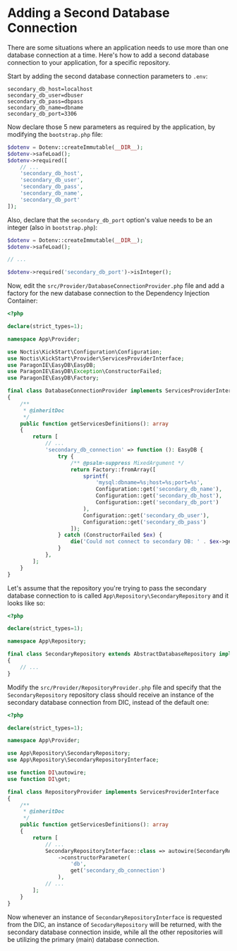 # Adding a Second Database Connection

There are some situations where an application needs to use more than one database connection at a time. Here's how
to add a second database connection to your application, for a specific repository.

Start by adding the second database connection parameters to `.env`:

```dotenv
secondary_db_host=localhost
secondary_db_user=dbuser
secondary_db_pass=dbpass
secondary_db_name=dbname
secondary_db_port=3306
```

Now declare those 5 new parameters as required by the application, by modifying the `bootstrap.php` file:
```php
$dotenv = Dotenv::createImmutable(__DIR__);
$dotenv->safeLoad();
$dotenv->required([
    // ...
    'secondary_db_host',
    'secondary_db_user',
    'secondary_db_pass',
    'secondary_db_name',
    'secondary_db_port'
]);
```

Also, declare that the `secondary_db_port` option's value needs to be an integer (also in `bootstrap.php`):
```php
$dotenv = Dotenv::createImmutable(__DIR__);
$dotenv->safeLoad();

// ...

$dotenv->required('secondary_db_port')->isInteger();
```

Now, edit the `src/Provider/DatabaseConnectionProvider.php` file and add a factory for the new database connection to
the Dependency Injection Container:

```php
<?php

declare(strict_types=1);

namespace App\Provider;

use Noctis\KickStart\Configuration\Configuration;
use Noctis\KickStart\Provider\ServicesProviderInterface;
use ParagonIE\EasyDB\EasyDB;
use ParagonIE\EasyDB\Exception\ConstructorFailed;
use ParagonIE\EasyDB\Factory;

final class DatabaseConnectionProvider implements ServicesProviderInterface
{
    /**
     * @inheritDoc
     */
    public function getServicesDefinitions(): array
    {
        return [
            // ...
            'secondary_db_connection' => function (): EasyDB {
                try {
                    /** @psalm-suppress MixedArgument */
                    return Factory::fromArray([
                        sprintf(
                            'mysql:dbname=%s;host=%s;port=%s',
                            Configuration::get('secondary_db_name'),
                            Configuration::get('secondary_db_host'),
                            Configuration::get('secondary_db_port')
                        ),
                        Configuration::get('secondary_db_user'),
                        Configuration::get('secondary_db_pass')
                    ]);
                } catch (ConstructorFailed $ex) {
                    die('Could not connect to secondary DB: ' . $ex->getMessage());
                }
            },
        ];
    }
}
```

Let's assume that the repository you're trying to pass the secondary database connection to is called
`App\Repository\SecondaryRepository` and it looks like so:

```php
<?php

declare(strict_types=1);

namespace App\Repository;

final class SecondaryRepository extends AbstractDatabaseRepository implements SecondaryRepositoryInterface
{
    // ...
}
```

Modify the `src/Provider/RepositoryProvider.php` file and specify that the `SecondaryRepository` repository class
should receive an instance of the secondary database connection from DIC, instead of the default one:

```php
<?php

declare(strict_types=1);

namespace App\Provider;

use App\Repository\SecondaryRepository;
use App\Repository\SecondaryRepositoryInterface;

use function DI\autowire;
use function DI\get;

final class RepositoryProvider implements ServicesProviderInterface
{
    /**
     * @inheritDoc
     */
    public function getServicesDefinitions(): array
    {
        return [
            // ...
            SecondaryRepositoryInterface::class => autowire(SecondaryRepository::class)
                ->constructorParameter(
                    'db',
                    get('secondary_db_connection')
                ),
            // ...
        ];
    }
} 
```

Now whenever an instance of `SecondaryRepositoryInterface` is requested from the DIC, an instance of `SecodaryRepository`
will be returned, with the secondary database connection inside, while all the other repositories will be utilizing the
primary (main) database connection.

